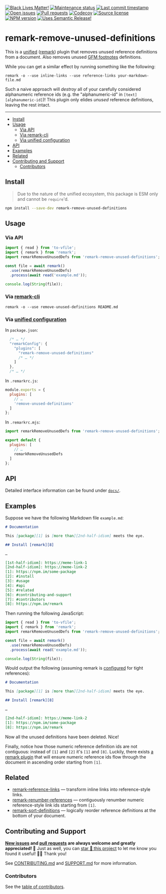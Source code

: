 <!-- badges-start -->

[![Black Lives Matter!][badge-blm]][link-blm]
[![Maintenance status][badge-maintenance]][link-repo]
[![Last commit timestamp][badge-last-commit]][link-repo]
[![Open issues][badge-issues]][link-issues]
[![Pull requests][badge-pulls]][link-pulls]
[![Codecov][badge-codecov]][link-codecov]
[![Source license][badge-license]][link-license]
[![NPM version][badge-npm]][link-npm]
[![Uses Semantic Release!][badge-semantic-release]][link-semantic-release]

<!-- badges-end -->

# remark-remove-unused-definitions

This is a [unified][1] ([remark][2]) plugin that removes unused reference
definitions from a document. Also removes unused [GFM footnotes][3] definitions.

While you can get a similar effect by running something like the following:

```shell
remark -o --use inline-links --use reference-links your-markdown-file.md
```

Such a naive approach will _destroy_ all of your carefully considered
alphanumeric reference ids (e.g. the "alphanumeric-id" in
`[text][alphanumeric-id]`)! This plugin only elides _unused_ reference
definitions, leaving the rest intact.

---

<!-- remark-ignore-start -->
<!-- START doctoc generated TOC please keep comment here to allow auto update -->
<!-- DON'T EDIT THIS SECTION, INSTEAD RE-RUN doctoc TO UPDATE -->

- [Install](#install)
- [Usage](#usage)
  - [Via API](#via-api)
  - [Via remark-cli](#via-remark-cli)
  - [Via unified configuration](#via-unified-configuration)
- [API](#api)
- [Examples](#examples)
- [Related](#related)
- [Contributing and Support](#contributing-and-support)
  - [Contributors](#contributors)

<!-- END doctoc generated TOC please keep comment here to allow auto update -->
<!-- remark-ignore-end -->

## Install

> Due to the nature of the unified ecosystem, this package is ESM only and
> cannot be `require`'d.

```bash
npm install --save-dev remark-remove-unused-definitions
```

## Usage

### Via API

```typescript
import { read } from 'to-vfile';
import { remark } from 'remark';
import remarkRemoveUnusedDefs from 'remark-remove-unused-definitions';

const file = await remark()
  .use(remarkRemoveUnusedDefs)
  .process(await read('example.md'));

console.log(String(file));
```

<!-- remark-ignore -->

### Via [remark-cli](https://xunn.at/docs-remark-cli)

```shell
remark -o --use remove-unused-definitions README.md
```

<!-- remark-ignore -->

### Via [unified configuration](https://xunn.at/docs-unified-configuration)

In `package.json`:

```javascript
  /* … */
  "remarkConfig": {
    "plugins": [
      "remark-remove-unused-definitions"
      /* … */
    ]
  },
  /* … */
```

In `.remarkrc.js`:

```javascript
module.exports = {
  plugins: [
    // …
    'remove-unused-definitions'
  ]
};
```

In `.remarkrc.mjs`:

```javascript
import remarkRemoveUnusedDefs from 'remark-remove-unused-definitions';

export default {
  plugins: [
    // …
    remarkRemoveUnusedDefs
  ]
};
```

## API

Detailed interface information can be found under [`docs/`][docs].

## Examples

Suppose we have the following Markdown file `example.md`:

```markdown
# Documentation

This [package][1] is [more than][2nd-half-idiom] meets the eye.

## Install [remark][8]

…

[1st-half-idiom]: https://meme-link-1
[2nd-half-idiom]: https://meme-link-2
[1]: https://npm.im/some-package
[2]: #install
[3]: #usage
[4]: #api
[5]: #related
[6]: #contributing-and-support
[7]: #contributors
[8]: https://npm.im/remark
```

Then running the following JavaScript:

```typescript
import { read } from 'to-vfile';
import { remark } from 'remark';
import remarkRemoveUnusedDefs from 'remark-remove-unused-definitions';

const file = await remark()
  .use(remarkRemoveUnusedDefs)
  .process(await read('example.md'));

console.log(String(file));
```

Would output the following (assuming remark is [configured][4] for tight
references):

```markdown
# Documentation

This [package][1] is [more than][2nd-half-idiom] meets the eye.

## Install [remark][8]

…

[2nd-half-idiom]: https://meme-link-2
[1]: https://npm.im/some-package
[8]: https://npm.im/remark
```

Now all the unused definitions have been deleted. Nice!

Finally, notice how those numeric reference definition ids are not contiguous:
instead of `[1]` and `[2]` it's `[1]` and `[8]`. Luckily, there exists [a remark
plugin][5] that will ensure numeric reference ids flow through the document in
ascending order starting from `[1]`.

## Related

- [remark-reference-links][6] — transform inline links into reference-style
  links.
- [remark-renumber-references][5] — contiguously renumber numeric
  reference-style link ids starting from `[1]`.
- [remark-sort-definitions][7] — logically reorder reference definitions at the
  bottom of your document.

## Contributing and Support

**[New issues][choose-new-issue] and [pull requests][pr-compare] are always
welcome and greatly appreciated! 🤩** Just as well, you can [star 🌟 this
project][link-repo] to let me know you found it useful! ✊🏿 Thank you!

See [CONTRIBUTING.md][contributing] and [SUPPORT.md][support] for more
information.

### Contributors

See the [table of contributors][8].

[badge-blm]: https://xunn.at/badge-blm 'Join the movement!'
[badge-codecov]:
  https://codecov.io/gh/Xunnamius/unified-utils/branch/main/graph/badge.svg?token=HWRIOBAAPW
  'Is this package well-tested?'
[badge-issues]:
  https://img.shields.io/github/issues/Xunnamius/unified-utils
  'Open issues'
[badge-last-commit]:
  https://img.shields.io/github/last-commit/xunnamius/unified-utils
  'Latest commit timestamp'
[badge-license]:
  https://img.shields.io/npm/l/remark-remove-unused-definitions
  "This package's source license"
[badge-maintenance]:
  https://img.shields.io/maintenance/active/2022
  'Is this package maintained?'
[badge-npm]:
  https://api.ergodark.com/badges/npm-pkg-version/remark-remove-unused-definitions
  'Install this package using npm or yarn!'
[badge-pulls]:
  https://img.shields.io/github/issues-pr/xunnamius/unified-utils
  'Open pull requests'
[badge-semantic-release]:
  https://img.shields.io/badge/%20%20%F0%9F%93%A6%F0%9F%9A%80-semantic--release-e10079.svg
  'This repo practices continuous integration and deployment!'
[choose-new-issue]: https://github.com/xunnamius/unified-utils/issues/new/choose
[contributing]: /CONTRIBUTING.md
[docs]: docs
[link-blm]: https://xunn.at/donate-blm
[link-codecov]: https://codecov.io/gh/Xunnamius/unified-utils
[link-issues]: https://github.com/Xunnamius/unified-utils/issues?q=
[link-license]:
  https://github.com/Xunnamius/unified-utils/blob/main/packages/remark-remove-unused-definitions/LICENSE
[link-npm]: https://www.npmjs.com/package/remark-remove-unused-definitions
[link-pulls]: https://github.com/xunnamius/unified-utils/pulls
[link-repo]:
  https://github.com/xunnamius/unified-utils/blob/main/packages/remark-remove-unused-definitions
[link-semantic-release]: https://github.com/semantic-release/semantic-release
[pr-compare]: https://github.com/xunnamius/unified-utils/compare
[support]: /.github/SUPPORT.md
[1]: https://github.com/unifiedjs/unified
[2]: https://github.com/remarkjs/remark
[3]: https://github.com/remarkjs/remark-gfm#what-is-this
[4]: /.remarkrc.mjs
[5]: /packages/remark-renumber-references
[6]: https://github.com/remarkjs/remark-reference-links
[7]: /packages/remark-sort-definitions
[8]: /README.md#contributors
